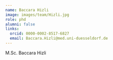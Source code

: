 ```yaml
---
name: Baccara Hizli
image: images/team/Hizli.jpg
role: phd
alumni: false
links:
  orcid: 0000-0002-8517-6827
  email: Baccara.Hizli@med.uni-duesseldorf.de
---
```


M.Sc. Baccara Hizli
